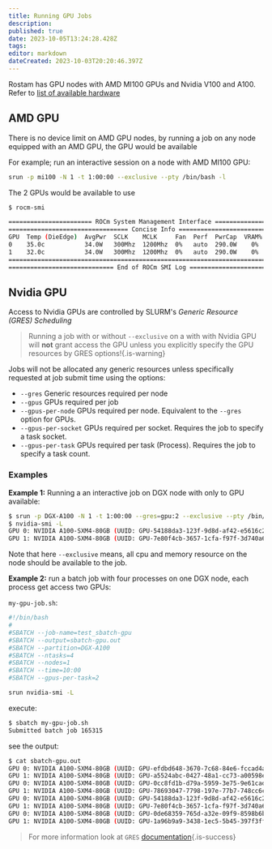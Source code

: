 ```yaml
---
title: Running GPU Jobs
description: 
published: true
date: 2023-10-05T13:24:28.428Z
tags: 
editor: markdown
dateCreated: 2023-10-03T20:20:46.397Z
---
```


Rostam has GPU nodes with AMD MI100 GPUs and Nvidia V100 and A100. Refer to [list of available hardware](/cluster/hardware)

## AMD GPU
There is no device limit on AMD GPU nodes, by running a job on any node equipped with an AMD GPU, the GPU would be available

For example; run an interactive session on a node with AMD MI100 GPU:
```bash
srun -p mi100 -N 1 -t 1:00:00 --exclusive --pty /bin/bash -l
```
The 2 GPUs would be available to use

```bash
$ rocm-smi 

======================= ROCm System Management Interface =======================
================================= Concise Info =================================
GPU  Temp (DieEdge)  AvgPwr  SCLK    MCLK     Fan  Perf  PwrCap  VRAM%  GPU%  
0    35.0c           34.0W   300Mhz  1200Mhz  0%   auto  290.0W    0%   0%    
1    32.0c           34.0W   300Mhz  1200Mhz  0%   auto  290.0W    0%   0%    
================================================================================
============================= End of ROCm SMI Log ==============================
```
## Nvidia GPU

Access to Nvidia GPUs are controlled by SLURM's *Generic Resource (GRES) Scheduling*

> Running a job with or without `--exclusive` on a with with Nvidia GPU will **not** grant access the GPU unless you explicitly specify the GPU resources by GRES options!{.is-warning}

Jobs will not be allocated any generic resources unless specifically requested at job submit time using the options:

- `--gres` Generic resources required per node
- `--gpus` GPUs required per job
- `--gpus-per-node` GPUs required per node. Equivalent to the `--gres` option for GPUs.
- `--gpus-per-socket` GPUs required per socket. Requires the job to specify a task socket.
- `--gpus-per-task` GPUs required per task (Process). Requires the job to specify a task count.

### Examples
**Example 1:** Running a an interactive job on DGX node with only to GPU available:
```bash
$ srun -p DGX-A100 -N 1 -t 1:00:00 --gres=gpu:2 --exclusive --pty /bin/bash -l
$ nvidia-smi -L
GPU 0: NVIDIA A100-SXM4-80GB (UUID: GPU-54188da3-123f-9d8d-af42-e5616c208a2a)
GPU 1: NVIDIA A100-SXM4-80GB (UUID: GPU-7e80f4cb-3657-1cfa-f97f-3d740a6694af)
```
Note that here `--exclusive` means, all cpu and memory resource on the node should be available to the job.

**Example 2:** run a batch job with four processes on one DGX node, each process get access two GPUs:

`my-gpu-job.sh`:
```bash
#!/bin/bash
#
#SBATCH --job-name=test_sbatch-gpu
#SBATCH --output=sbatch-gpu.out
#SBATCH --partition=DGX-A100
#SBATCH --ntasks=4
#SBATCH --nodes=1
#SBATCH --time=10:00
#SBATCH	--gpus-per-task=2

srun nvidia-smi -L
```
execute:

```bash
$ sbatch my-gpu-job.sh 
Submitted batch job 165315
```

see the output:
```bash
$ cat sbatch-gpu.out
GPU 0: NVIDIA A100-SXM4-80GB (UUID: GPU-efdbd648-3670-7c68-84e6-fccad4ae3de3)
GPU 1: NVIDIA A100-SXM4-80GB (UUID: GPU-a5524abc-0427-48a1-cc73-a00598e56906)
GPU 0: NVIDIA A100-SXM4-80GB (UUID: GPU-0cc8fd1b-d79a-5959-3e75-9e61cad5252b)
GPU 1: NVIDIA A100-SXM4-80GB (UUID: GPU-78693047-7798-197e-77b7-748cc6cfea98)
GPU 0: NVIDIA A100-SXM4-80GB (UUID: GPU-54188da3-123f-9d8d-af42-e5616c208a2a)
GPU 1: NVIDIA A100-SXM4-80GB (UUID: GPU-7e80f4cb-3657-1cfa-f97f-3d740a6694af)
GPU 0: NVIDIA A100-SXM4-80GB (UUID: GPU-0de68359-765d-a32e-09f9-8598b6b727ec)
GPU 1: NVIDIA A100-SXM4-80GB (UUID: GPU-1a96b9a9-3438-1ec5-5b45-397f3ff4c4cf)
```

> For more information look at `GRES` [documentation](https://slurm.schedmd.com/gres.html#Running_Jobs){.is-success}